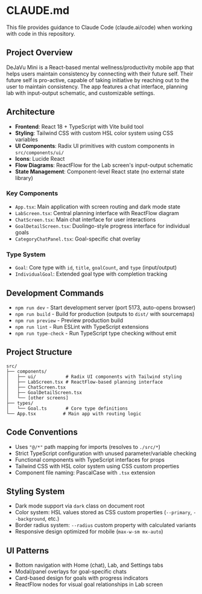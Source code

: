 # CLAUDE.md

This file provides guidance to Claude Code (claude.ai/code) when working with code in this repository.

## Project Overview

DeJaVu Mini is a React-based mental wellness/productivity mobile app that helps users maintain consistency by connecting with their future self. Their future self is pro-active, capable of taking initiative by reaching out to the user to maintain consistency. The app features a chat interface, planning lab with input-output schematic, and customizable settings.

## Architecture

- **Frontend**: React 18 + TypeScript with Vite build tool
- **Styling**: Tailwind CSS with custom HSL color system using CSS variables
- **UI Components**: Radix UI primitives with custom components in `src/components/ui/`
- **Icons**: Lucide React
- **Flow Diagrams**: ReactFlow for the Lab screen's input-output schematic
- **State Management**: Component-level React state (no external state library)

### Key Components

- `App.tsx`: Main application with screen routing and dark mode state
- `LabScreen.tsx`: Central planning interface with ReactFlow diagram
- `ChatScreen.tsx`: Main chat interface for user interactions
- `GoalDetailScreen.tsx`: Duolingo-style progress interface for individual goals
- `CategoryChatPanel.tsx`: Goal-specific chat overlay

### Type System

- `Goal`: Core type with `id`, `title`, `goalCount`, and `type` (input/output)
- `IndividualGoal`: Extended goal type with completion tracking

## Development Commands

- `npm run dev` - Start development server (port 5173, auto-opens browser)
- `npm run build` - Build for production (outputs to `dist/` with sourcemaps)
- `npm run preview` - Preview production build
- `npm run lint` - Run ESLint with TypeScript extensions
- `npm run type-check` - Run TypeScript type checking without emit

## Project Structure

```
src/
├── components/
│   ├── ui/           # Radix UI components with Tailwind styling
│   ├── LabScreen.tsx # ReactFlow-based planning interface
│   ├── ChatScreen.tsx
│   ├── GoalDetailScreen.tsx
│   └── [other screens]
├── types/
│   └── Goal.ts       # Core type definitions
└── App.tsx          # Main app with routing logic
```

## Code Conventions

- Uses `"@/*"` path mapping for imports (resolves to `./src/*`)
- Strict TypeScript configuration with unused parameter/variable checking
- Functional components with TypeScript interfaces for props
- Tailwind CSS with HSL color system using CSS custom properties
- Component file naming: PascalCase with `.tsx` extension

## Styling System

- Dark mode support via `dark` class on document root
- Color system: HSL values stored as CSS custom properties (`--primary`, `--background`, etc.)
- Border radius system: `--radius` custom property with calculated variants
- Responsive design optimized for mobile (`max-w-sm mx-auto`)

## UI Patterns

- Bottom navigation with Home (chat), Lab, and Settings tabs
- Modal/panel overlays for goal-specific chats
- Card-based design for goals with progress indicators
- ReactFlow nodes for visual goal relationships in Lab screen